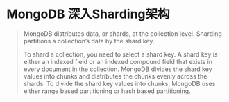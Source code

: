 # MongoDB 深入Sharding架构 


> MongoDB distributes data, or shards, at the collection level. Sharding partitions a collection’s data by the shard key.
> 
> To shard a collection, you need to select a shard key. A shard key is either an indexed field or an indexed compound field that exists in every document in the collection. MongoDB divides the shard key values into chunks and distributes the chunks evenly across the shards. To divide the shard key values into chunks, MongoDB uses either range based partitioning or hash based partitioning. 
> 



